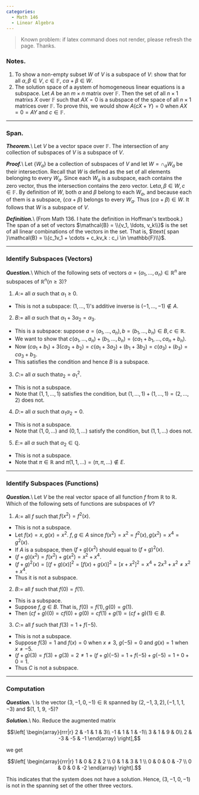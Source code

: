 ```yaml
---
categories: 
  - Math 146
  - Linear Algebra
---
```


> Known problem: if latex command does not render, please refresh the page. Thanks.

### Notes.
1. To show a non-empty subset $W$ of $V$ is a subspace of $V$: show that for all $\alpha, \beta \in V$, $c \in \mathbb{F}$, $c\alpha + \beta \in W$. 
2. The solution space of a aystem of homogeneous linear equations is a subspace. Let $A$ be an $m \times n$ matrix over $\mathbb{F}$. Then the set of all $n \times 1$ matrixs $X$ over $\mathbb{F}$ such that $AX = 0$ is a subspace of the space of all $n \times 1$ matrices over $\mathbb{F}$. To prove this, we would show $A(cX + Y) = 0$ when $AX = 0 = AY$ and $c \in \mathbb{F}$. 

------

### Span.
***Theorem.***\\
Let $V$ be a vector space over $\mathbb{F}$. The intersection of any collection of subspaces of $V$ is a subspace of $V$.

***Proof.***\\
Let $\{W_a\}$ be a collection of subspaces of $V$ and let $W = \cap_a W_a$ be their intersection. Recall that $W$ is defined as the set of all elements belonging to every $W_a$. Since each $W_a$ is a subspace, each contains the zero vector, thus the intersection contains the zero vector. Let$\alpha, \beta \in W, c \in \mathbb{F}$. By definition of $W$, both $\alpha$ and $\beta$ belong to each $W_a$, and because each of them is a subspace, $(c\alpha + \beta)$ belongs to every $W_a$. Thus $(c\alpha + \beta) \in W$. It follows that $W$ is a subspace of $V$. 

***Definition.***\\
(From Math 136. I hate the definition in Hoffman's textbook.) 
The span of a set of vectors $\mathcal{B} = \\{v_1, \ldots, v_k\\}$ is the set of all linear combinations of the vectors in the set. That is, $\text{ span }\mathcal{B} = \\{c_1v_1 + \cdots + c_kv_k : c_i \in \mathbb{F}\\}$.

------

### Identify Subspaces (Vectors)
***Question.***\\
Which of the following sets of vectors $\alpha = (\alpha_1, \ldots, \alpha_n) \in \mathbb{R}^n$ are subspaces of $\mathbb{R}^n (n\geq 3)$?

1. $A :=$ all $\alpha$ such that $\alpha_1 \geq 0$.
  - This is not a subspace: $(1, \ldots, 1)$'s additive inverse is $(-1, \ldots, -1)\notin A$.
2. $B :=$ all $\alpha$ such that $\alpha_1 + 3\alpha_2 = \alpha_3$.
  - This is a subspace: suppose $a = (a_1, \ldots, a_n), b = (b_1, \ldots, b_n) \in B, c \in \mathbb{R}$. 
  - We want to show that $c(a_1, \ldots, a_n) + (b_1, \ldots, b_n) = (ca_1+b_1, \ldots, ca_n+b_n)$. 
  - Now $(ca_1 + b_1) + 3(ca_2+b_2) = c(a_1+3a_2) + (b_1+3b_2) = c(a_3)+(b_3) = ca_3 + b_3.$ 
  - This satisfies the condition and hence $B$ is a subspace.
3. $C :=$ all $\alpha$ such that$a_2 = a_1^2$.
  - This is not a subspace.
  - Note that $(1, 1, \ldots, 1)$ satisfies the condition, but $(1, \ldots, 1) + (1, \ldots, 1) = (2, \ldots, 2)$ does not.
4. $D :=$ all $\alpha$ such that $\alpha_1\alpha_2 = 0$.
  - This is not a subspace. 
  - Note that $(1, 0, \ldots)$ and $(0, 1, \ldots)$ satisfy the condition, but $(1, 1, \ldots)$ does not.
5. $E :=$ all $\alpha$ such that $\alpha_2 \in \mathbb{Q}$. 
  - This is not a subspace.
  - Note that $\pi \in \mathbb{R}$ and $\pi(1, 1, \ldots) = (\pi, \pi, \ldots) \notin E$. 
  
------

### Identify Subspaces (Functions)
***Question.***\\
Let $V$ be the real vector space of all function $f$ from $\mathbb{R}$ to $\mathbb{R}$. Which of the following sets of functions are subspaces of $V$?

1. $A :=$ all $f$ such that $f(x^2) = f^2(x)$.
  - This is not a subspace.
  - Let $f(x) = x, g(x) = x^2$. $f, g \in A$ since $f(x^2) = x^2 = f^2(x), g(x^2) = x^4 = g^2(x)$.
  - If $A$ is a subspace, then $(f+g)(x^2)$ should equal to $(f+g)^2(x)$.
  - $(f+g)(x^2) = f(x^2) + g(x^2) = x^2 + x^4$.
  - $(f+g)^2(x) = [(f+g)(x)]^2 = [f(x)+g(x)]^2 = [x+x^2]^2 = x^4+2x^3+x^2 \ne x^2+x^4$.
  - Thus it is not a subspace.
2. $B :=$ all $f$ such that $f(0) = f(1)$.
  - This is a subspace.
  - Suppose $f, g \in B$. That is, $f(0) = f(1), g(0) = g(1)$.
  - Then $(cf + g)(0) = cf(0) + g(0) = cf(1) + g(1) = (cf+g)(1) \in B$.
3. $C :=$ all $f$ such that $f(3) = 1 + f(-5)$.
  - This is not a subspace.
  - Suppose $f(3) = 1$ and $f(x) = 0$ when $x \ne 3$, $g(-5) = 0$ and $g(x) = 1$ when $x \ne -5$.
  - $(f + g)(3) = f(3) + g(3) = 2 \neq 1+(f+g)(-5) = 1 + f(-5) + g(-5) = 1 + 0 + 0 = 1$.
  - Thus $C$ is not a subspace.
  
---

### Computation
***Question.*** \\
Is the vector $(3, -1, 0, -1) \in \mathbb{R}$ spanned by $(2, -1, 3, 2), (-1, 1, 1, -3)$ and $(1, 1, 9, -5)?

***Solution.***\\
No. Reduce the augmented matrix 

$$\left[ \begin{array}{rrr|r} 2 & -1 & 1 & 3\\ -1 & 1 & 1 & -1\\ 3 & 1 & 9 & 0\\ 2 & -3 & -5 & -1 \end{array} \right],$$

we get 

$$\left[ \begin{array}{rrr|r} 1 & 0 & 2 & 2 \\ 0 & 1 & 3 & 1 \\ 0 & 0 & 0 & -7 \\ 0 & 0 & 0 & -2 \end{array} \right].$$

This indicates that the system does not have a solution. Hence, $(3, -1, 0, -1)$ is not in the spanning set of the other three vectors. 
